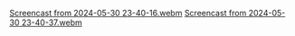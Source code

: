 [Screencast from 2024-05-30 23-40-16.webm](https://github.com/MahdiLcoder/html-css/assets/113045607/05c1655b-7dda-4983-a95d-b4399f499c84)
[Screencast from 2024-05-30 23-40-37.webm](https://github.com/MahdiLcoder/html-css/assets/113045607/405329f9-de67-472a-b36d-cc346c591127)

